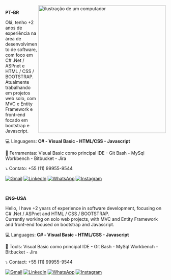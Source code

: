 
<img src="https://raw.githubusercontent.com/MicaelliMedeiros/micaellimedeiros/master/image/computer-illustration.png" alt="ilustração de um computador" min-width="400px" max-width="400px" width="400px" align="right">

<p align="left">
  <strong>PT-BR</strong>
</p>
<p align="left"> 
  Olá, tenho +2 anos de experiência na área de desenvolvimento de software, com foco em C# .Net / ASPnet e HTML / CSS / BOOTSTRAP.<br>
  Atualmente trabalhando em projetos web solo, com MVC e Entity Framework e front-end focado em bootstrap e Javascript.
</p>

<p align="left">
  💻 Linguagens: <strong>C# - Visual Basic - HTML/CSS - Javascript</strong>
</p>

<p align="left">
  💼 Ferramentas: Visual Basic como principal IDE - Git Bash - MySql Workbench - Bitbucket - Jira
</p>

<p align="left">
   ⤵️ 
    Contato: +55 (11) 99955-9544
</p>

<p align="left">
  <a href="https://mail.google.com/mail/u/0/?fs=1&to=gustavo020sp@gmail.com&su=SUBJECT&body=BODY&&tf=cm" title="Gmail">
  <img src="https://img.shields.io/badge/-Gmail-FF0000?style=flat-square&labelColor=FF0000&logo=gmail&logoColor=white&link=https://mail.google.com/mail/u/0/?fs=1&to=gustavo020sp@gmail.com&su=SUBJECT&body=BODY&&tf=cm" alt="Gmail"/></a>
  <a href="https://www.linkedin.com/in/gustavo-gomes-901ab4248" title="LinkedIn">
  <img src="https://img.shields.io/badge/-Linkedin-0e76a8?style=flat-square&logo=Linkedin&logoColor=white&link=https://www.linkedin.com/in/gustavo-gomes-901ab4248" alt="LinkedIn"/></a>
  <a href="https://api.whatsapp.com/send?phone=5511999559544" title="WhatsApp">
  <img src="https://img.shields.io/badge/-WhatsApp-25d366?style=flat-square&labelColor=25d366&logo=whatsapp&logoColor=white&link=https://api.whatsapp.com/send?phone=5511999559544" alt="WhatsApp"/></a>
  <a href="https://www.instagram.com/gustavoagomes_" title="Instagram">
  <img src="https://img.shields.io/badge/-Instagram-DF0174?style=flat-square&labelColor=DF0174&logo=instagram&logoColor=white&link=https://www.instagram.com/gustavoagomes_" alt="Instagram"/></a>
</p>
<br>
<p align="left">
  <strong>ENG-USA</strong>
</p>
<p align="left"> 
  Hello, I have +2 years of experience in software development, focusing on C# .Net / ASPnet and HTML / CSS / BOOTSTRAP.<br>
  Currently working on solo web projects, with MVC and Entity Framework and front-end focused on bootstrap and Javascript.
</p>

<p align="left">
  💻 Languages: <strong>C# - Visual Basic - HTML/CSS - Javascript</strong>
</p>

<p align="left">
  💼 Tools: Visual Basic como principal IDE - Git Bash - MySql Workbench - Bitbucket - Jira
</p>

<p align="left">
   ⤵️ 
    Contact: +55 (11) 99955-9544
</p>

<p align="left">
  <a href="https://mail.google.com/mail/u/0/?fs=1&to=gustavo020sp@gmail.com&su=SUBJECT&body=BODY&&tf=cm" title="Gmail">
  <img src="https://img.shields.io/badge/-Gmail-FF0000?style=flat-square&labelColor=FF0000&logo=gmail&logoColor=white&link=https://mail.google.com/mail/u/0/?fs=1&to=gustavo020sp@gmail.com&su=SUBJECT&body=BODY&&tf=cm" alt="Gmail"/></a>
  <a href="https://www.linkedin.com/in/gustavo-gomes-901ab4248" title="LinkedIn">
  <img src="https://img.shields.io/badge/-Linkedin-0e76a8?style=flat-square&logo=Linkedin&logoColor=white&link=https://www.linkedin.com/in/gustavo-gomes-901ab4248" alt="LinkedIn"/></a>
  <a href="https://api.whatsapp.com/send?phone=5511999559544" title="WhatsApp">
  <img src="https://img.shields.io/badge/-WhatsApp-25d366?style=flat-square&labelColor=25d366&logo=whatsapp&logoColor=white&link=https://api.whatsapp.com/send?phone=5511999559544" alt="WhatsApp"/></a>
  <a href="https://www.instagram.com/gustavoagomes_" title="Instagram">
  <img src="https://img.shields.io/badge/-Instagram-DF0174?style=flat-square&labelColor=DF0174&logo=instagram&logoColor=white&link=https://www.instagram.com/gustavoagomes_" alt="Instagram"/></a>
</p>
